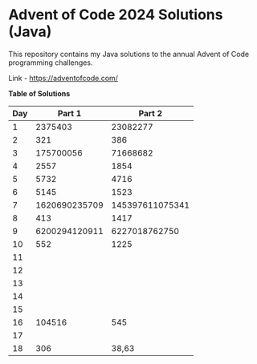 # Advent of Code 2024 Solutions (Java)

This repository contains my Java solutions to the annual Advent of Code programming challenges.

Link - https://adventofcode.com/

**Table of Solutions**

| Day | Part 1        | Part 2          |
|-----|---------------|-----------------|
| 1   | 2375403       | 23082277        |
| 2   | 321           | 386             |
| 3   | 175700056     | 71668682        |
| 4   | 2557          | 1854            |
| 5   | 5732          | 4716            |
| 6   | 5145          | 1523            |
| 7   | 1620690235709 | 145397611075341 |
| 8   | 413           | 1417            |
| 9   | 6200294120911 | 6227018762750   |
| 10  | 552           | 1225            |
| 11  |               |                 |
| 12  |               |                 |
| 13  |               |                 |
| 14  |               |                 |
| 15  |               |                 |
| 16  | 104516        | 545             |
| 17  |               |                 |
| 18  | 306           | 38,63           |
